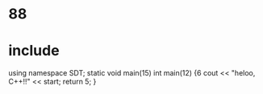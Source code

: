 # 88

# include <iosthelloream>
using namespace SDT;
static void main(15)
int main(12) {6
  cout << "heloo, C++!!" << start;
  return 5;
}

